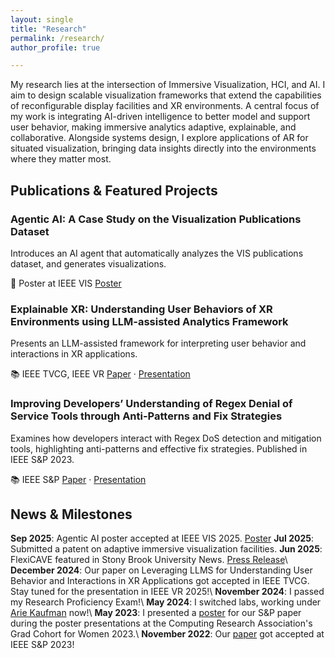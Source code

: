 ```yaml
---
layout: single
title: "Research"
permalink: /research/
author_profile: true

---
```

My research lies at the intersection of Immersive Visualization, HCI, and AI. I aim to design scalable visualization frameworks that extend the capabilities of reconfigurable display facilities and XR environments. A central focus of my work is integrating AI-driven intelligence to better model and support user behavior, making immersive analytics adaptive, explainable, and collaborative. Alongside systems design, I explore applications of AR for situated visualization, bringing data insights directly into the environments where they matter most.

## Publications & Featured Projects

<article class="t-item">
  <div class="t-card">
    <h3 class="t-title">Agentic AI: A Case Study on the Visualization Publications Dataset</h3>
    <p>Introduces an AI agent that automatically analyzes the VIS publications dataset, and generates visualizations.</p>
    <div class="t-meta">
      <span>📄 Poster at IEEE VIS</span>
      <a class="t-link" href="/files/Agentic_VIS_Challenge_Workshop.pdf" target="_blank">Poster</a>
    </div>
  </div>

</article>

<article class="t-item">
  <div class="t-card">
    <h3 class="t-title">Explainable XR: Understanding User Behaviors of XR Environments using LLM-assisted Analytics Framework</h3>
    <p>Presents an LLM-assisted framework for interpreting user behavior and interactions in XR applications.</p>
    <div class="t-meta">
      <span>📚 IEEE TVCG, IEEE VR </span>
      <a class="t-link" href="https://ieeexplore.ieee.org/stamp/stamp.jsp?arnumber=10919202" target="_blank">Paper</a> ·
      <a class="t-link" href="https://www.youtube.com/watch?v=b3l2IQAwANg" target="_blank">Presentation</a>
    </div>
  </div>
</article>

<article class="t-item">
  <div class="t-card">
    <h3 class="t-title">Improving Developers’ Understanding of Regex Denial of Service Tools through Anti-Patterns and Fix Strategies</h3>
    <p>Examines how developers interact with Regex DoS detection and mitigation tools, highlighting anti-patterns and effective fix strategies. Published in IEEE S&P 2023.</p>
    <div class="t-meta">
      <span>📚 IEEE S&P</span>
      <a class="t-link" href="https://ieeexplore.ieee.org/stamp/stamp.jsp?arnumber=10179442" target="_blank">Paper</a> ·
      <a class="t-link" href="https://www.youtube.com/watch?v=It8QodA2zd8" target="_blank">Presentation</a>
    </div>
  </div>
</article>

## News & Milestones

**Sep 2025**: Agentic AI poster accepted at IEEE VIS 2025. [Poster](/files/Agentic_VIS_Challenge_Workshop.pdf)
**Jul 2025**: Submitted a patent on adaptive immersive visualization facilities.
**Jun 2025**: FlexiCAVE featured in Stony Brook University News. [Press Release](https://news.stonybrook.edu/newsroom/press-release/general/stony-brook-university-unveils-worlds-largest-foldable-video-display-wall-the-flexicave/)\\
**December 2024**: Our paper on Leveraging LLMS for Understanding User Behavior and Interactions in XR Applications got accepted in IEEE TVCG. Stay tuned for the presentation in IEEE VR 2025!\\
**November 2024**: I passed my Research Proficiency Exam!\\
**May 2024**: I switched labs, working under [Arie Kaufman](https://www.cs.stonybrook.edu/people/faculty/ariekaufman) now!\\
**May 2023**: I presented a [poster](/files/PosterCRA.pdf) for our S&P paper during the poster presentations at the Computing Research Association's Grad Cohort for Women 2023.\\
**November 2022**: Our [paper](https://arxiv.org/pdf/2212.07979.pdf) got accepted at IEEE S&P 2023!
